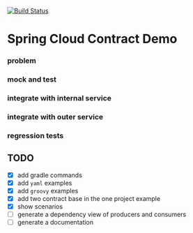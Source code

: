 [![Build Status](https://travis-ci.org/dehasi/scc_gp.svg?branch=master)](https://travis-ci.org/dehasi/scc_gp)

# Spring Cloud Contract Demo

### problem

### mock and test

### integrate with internal service

### integrate with outer service

### regression tests

## TODO
- [x] add gradle commands 
- [x] add `yaml` examples
- [x] add `groovy` examples
- [x] add two contract base in the one project example
- [x] show scenarios
- [ ] generate a dependency view of producers and consumers
- [ ] generate a documentation
